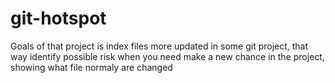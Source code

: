 # git-hotspot

Goals of that project is index files more updated in some git project, that way identify possible risk when you need make a new chance in the project, showing what file normaly are changed
